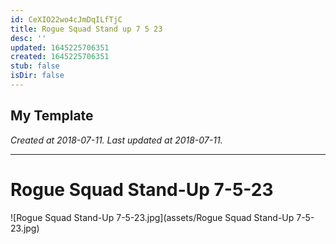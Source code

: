 ```yaml
---
id: CeXIO22wo4cJmDqILfTjC
title: Rogue Squad Stand up 7 5 23
desc: ''
updated: 1645225706351
created: 1645225706351
stub: false
isDir: false
---
```

My Template
---

_Created at 2018-07-11._
_Last updated at 2018-07-11._




---

# Rogue Squad Stand-Up 7-5-23


![Rogue Squad Stand-Up 7-5-23.jpg](assets/Rogue Squad Stand-Up 7-5-23.jpg)

